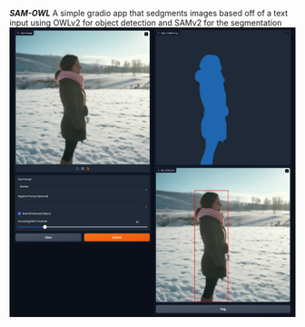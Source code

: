 ***SAM-OWL***
A simple gradio app that sedgments images based off of a text input using OWLv2 for object detection and SAMv2 for the segmentation
![Working_Screenshot](https://github.com/Moses2917/SAM-OWL/blob/main/Screenshot%202024-09-28%20234221.png)
